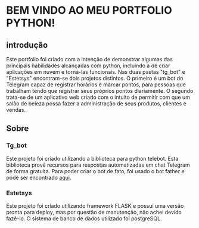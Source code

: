<h1>BEM VINDO AO MEU PORTFOLIO PYTHON!</h1>

<h2>introdução</h2>

<p>Este portfolio foi criado com a intenção de demonstrar algumas das principais habilidades alcançadas com python, incluindo a de criar aplicações em nuvem e torná-las funcionais. Nas duas pastas "tg_bot" e "Estetsys" encontram-se dois projetos distintos.
O primeiro é um bot do Telegram capaz de registrar horários e marcar pontos, para pessoas que trabalham tendo que registrar seus próprios pontos diariamente.
O segundo trata-se de um aplicativo web criado com o intuito de permitir com que um salão de beleza possa fazer a administração de seus produtos, clientes e vendas.</p>

<h2>Sobre</h2>

<h3>Tg_bot</h3>

<p>Este projeto foi criado utilizando a biblioteca para python telebot. Esta biblioteca provê recursos para respostas automatizadas em chat Telegram de forma gratuita. Para poder criar o bot de fato, foi usado o bot father e pode ser encontrado <a href="http://t.me/noelecpoint_bot" target="_blank">aqui</a>.</p>

<h3>Estetsys</h3>

<p>Este projeto foi criado utilizando framework FLASK e possui uma versão pronta para deploy, mas por questão de manutenção, não achei devido fazê-lo. O sistema de banco de dados utilizado foi postgreSQL.</p>